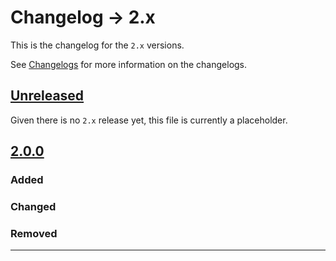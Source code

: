 # Changelog → 2.x

This is the changelog for the `2.x` versions.

See [Changelogs](index.md) for more information on the changelogs.

## [Unreleased]

Given there is no `2.x` release yet, this file is currently a placeholder.

## [2.0.0]
### Added
### Changed
### Removed

---

[Unreleased]: https://github.com/supernovus/lum.core.js/compare/v2.0.0...HEAD
[2.0.0]: https://github.com/supernovus/lum.core.js/compare/v1.39.0...v2.0.0

